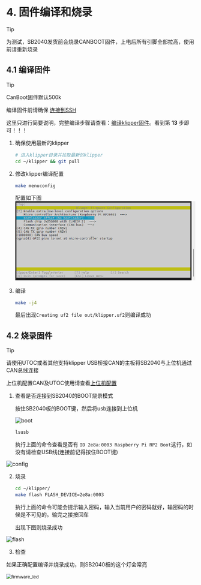 # 4. 固件编译和烧录

> [!TIP]
> 为测试，SB2040发货前会烧录CANBOOT固件，上电后所有引脚全部拉高，使用前请重新烧录

## 4.1 编译固件

> [!TIP]
> CanBoot固件默认500k

编译固件前请确保 [连接到SSH](/board/fly_pi/FLY_π_description5 "点击即可跳转")

这里只进行简要说明，完整编译步骤请查看：[编译klipper固件](/board/fly_super8/firmware?id=_1-编译klipper固件 "点击即可跳转")。看到第 **13** 步即可！！！

1. 确保使用最新的klipper

    ```bash
    # 进入klipper目录并拉取最新的klipper
    cd ~/klipper && git pull
    ```

2. 修改klipper编译配置

    ```bash
    make menuconfig
    ```

     配置如下图
![config](../../images/boards/fly_sb2040/config.png ":no-zooom")

3. 编译

    ```bash
    make -j4
    ```

     最后出现``Creating uf2 file out/klipper.uf2``则编译成功

## 4.2 烧录固件

> [!TIP]
> 请使用UTOC或者其他支持klipper USB桥接CAN的主板将SB2040与上位机通过CAN总线连接

上位机配置CAN及UTOC使用请查看[上位机配置](/board/fly_sb2040/piconfig "点击即可跳转")

1. 查看是否连接到SB2040的BOOT烧录模式
   
    按住SB2040板的BOOT键，然后将usb连接到上位机

    ![boot](../../images/boards/fly_sb2040/boot.png)
    
    ```bash
    lsusb
    ```
    
    执行上面的命令查看是否有 ``ID 2e8a:0003 Raspberry Pi RP2 Boot``这行，如没有请检查USB线(连接前记得按住BOOT键)

![config](../../images/boards/fly_sb2040/lsusb.png ":no-zooom")

2. 烧录
   
    ```bash
    cd ~/klipper/
    make flash FLASH_DEVICE=2e8a:0003
    ```
    
   执行上面的命令可能会提示输入密码，输入当前用户的密码就好，输密码的时候是不可见的。输完之接按回车
   
   出现下图则烧录成功

![flash](../../images/boards/fly_sb2040/flash.png ":no-zooom")



3. 检查

如果正确配置编译并烧录成功，则SB2040板的这个灯会常亮

<img src="../../images/boards/fly_sb2040/firmware_led.png" alt="firmware_led" style="zoom:85%;" />